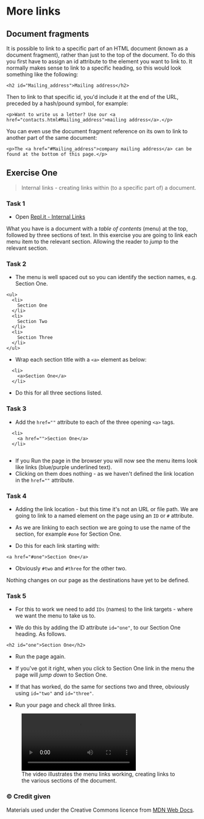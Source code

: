 # More links

## Document fragments

It is possible to link to a specific part of an HTML document (known as a document fragment), rather than just to the top of the document. To do this you first have to assign an id attribute to the element you want to link to. It normally makes sense to link to a specific heading, so this would look something like the following:

```
<h2 id="Mailing_address">Mailing address</h2>
```

Then to link to that specific id, you'd include it at the end of the URL, preceded by a hash/pound symbol, for example:

```
<p>Want to write us a letter? Use our <a href="contacts.html#Mailing_address">mailing address</a>.</p>
```

You can even use the document fragment reference on its own to link to another part of the same document:

```
<p>The <a href="#Mailing_address">company mailing address</a> can be found at the bottom of this page.</p>
```

<!-- div class="exercise" -->
## Exercise One

> Internal links - creating links within (to a specific part of) a document.

### Task 1

- Open [Repl.it - Internal Links](https://repl.it/@webdesignmmu/html8)

What you have is a document with a *table of contents* (menu) at the top, followed by three sections of text. In this exercise you are going to link each menu item to the relevant section. Allowing the reader to *jump* to the relevant section.

### Task 2

- The menu is well spaced out so you can identify the section names, e.g. Section One. 

```
<ul>
  <li>
    Section One
  </li>
  <li>
    Section Two
  </li>
  <li>
    Section Three
  </li>
</ul>
```

- Wrap each section title with a `<a>` element as below:

```
  <li>
    <a>Section One</a>
  </li>
```
- Do this for all three sections listed.

### Task 3

- Add the `href=""` attribute to each of the three opening `<a>` tags.

```
  <li>
    <a href="">Section One</a>
  </li>
  
  ```
- If you Run the page in the browser you will now see the menu items look like links (blue/purple underlined text). 
- Clicking on them does nothing - as we haven't defined the link location in the `href=""` attribute.

### Task 4

- Adding the link location - but this time it's not an URL or file path. We are going to link to a named element on the page using an `ID` or `#` attribute.

- As we are linking to each section we are going to use the name of the section, for example `#one` for Section One.

- Do this for each link starting with:

```
<a href="#one">Section One</a>
```

- Obviously `#two` and `#three` for the other two.

Nothing changes on our page as the destinations have yet to be defined.

### Task 5

- For this to work we need to add `IDs` (names) to the link targets - where we want the menu to take us to.

- We do this by adding the ID attribute `id="one"`, to our Section One heading. As follows.

```
<h2 id="one">Section One</h2>
```
- Run the page again.

- If you've got it right, when you click to Section One link in the menu the page will *jump down* to Section One.

- If that has worked, do the same for sections two and three, obviously using `id="two"` and `id="three"`.

- Run your page and check all three links.

<figure>
<video controls>
  <source src="media/internal-links.mp4" type="video/mp4">
  <source src="rabbit320.webm" type="video/webm">
  <p>Your browser doesn't support HTML5 video. Here is a <a href="media/internal-links.mp4">link to the video</a> instead.</p>
</video>
  <figcaption>The video illustrates the menu links working, creating links to the various sections of the document.</figcaption>
</figure>

<!-- end div -->

### &copy; Credit given

Materials used under the Creative Commons licence from [MDN Web Docs](https://developer.mozilla.org/en-US/docs/Web/HTML).